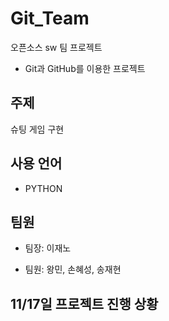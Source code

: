 # Git_Team
오픈소스 sw 팀 프로젝트
  * Git과 GitHub를 이용한 프로젝트

## 주제

슈팅 게임 구현

## 사용 언어

* PYTHON



## 팀원

* 팀장: 이재노

* 팀원: 왕민, 손혜성, 송재현

## 11/17일 프로젝트 진행 상황
